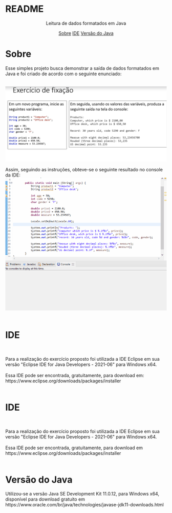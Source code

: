 # README

<p align="center">Leitura de dados formatados em Java</p>

<p align="center">
    <a href="#sobre">Sobre</a>
    <a href="#ide">IDE</a>
    <a href="#versão do java">Versão do Java</a>
</p>

# Sobre
<p>Esse simples projeto busca demonstrar a saída de dados formatados em Java e foi criado de acordo com o seguinte enunciado:</p>
<br>
<img alt="Readme" title="Readme" src="enunciado.png"/>
<br>
<p>Assim, seguindo as instruções, obteve-se o seguinte resultado no console da IDE:
<br>
<img alt="Readme" title="Readme" src="readme.gif"/>
<br>
<br>


# IDE 
<br>
<p>Para a realização do exercício proposto foi utilizada a IDE Eclipse em sua versão "Eclipse IDE for Java Developers - 2021-06" para Windows x64.
<br>
<br>
Essa IDE pode ser encontrada, gratuitamente, para download em: https://www.eclipse.org/downloads/packages/installer
<br>
<br>

# IDE 
<br>
<p>Para a realização do exercício proposto foi utilizada a IDE Eclipse em sua versão "Eclipse IDE for Java Developers - 2021-06" para Windows x64.
<br>
<br>
Essa IDE pode ser encontrada, gratuitamente, para download em https://www.eclipse.org/downloads/packages/installer
<br>
<br>

# Versão do Java

<p>
Utilizou-se a versão Java SE Development Kit 11.0.12, para Windows x64, disponível para download gratuito em https://www.oracle.com/br/java/technologies/javase-jdk11-downloads.html
</p>
